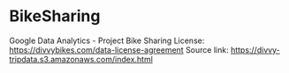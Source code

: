 # BikeSharing
Google Data Analytics - Project Bike Sharing
License: https://divvybikes.com/data-license-agreement
Source link: https://divvy-tripdata.s3.amazonaws.com/index.html
